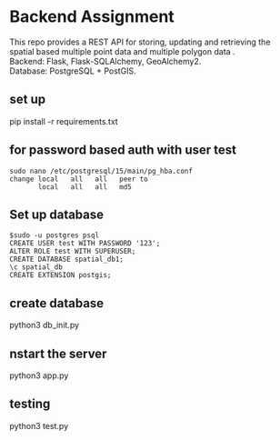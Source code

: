 # Backend Assignment
This repo provides a REST API for storing, updating and retrieving the spatial 
based multiple point data and multiple polygon data .  
Backend: Flask, Flask-SQLAlchemy, GeoAlchemy2.  
Database: PostgreSQL + PostGIS.  

## set up
pip install -r requirements.txt

## for password based auth with user test
```
sudo nano /etc/postgresql/15/main/pg_hba.conf
change local   all   all   peer to 
       local   all   all   md5
```

## Set up database
```
$sudo -u postgres psql
CREATE USER test WITH PASSWORD '123';
ALTER ROLE test WITH SUPERUSER;
CREATE DATABASE spatial_db1;
\c spatial_db
CREATE EXTENSION postgis;
```


## create database
python3 db_init.py

## nstart the server
python3 app.py

## testing 
python3 test.py
